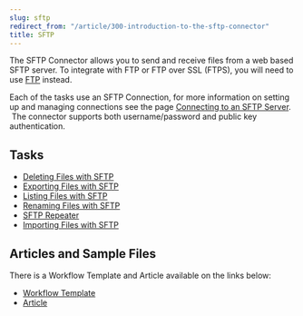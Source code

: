 ```yaml
---
slug: sftp
redirect_from: "/article/300-introduction-to-the-sftp-connector"
title: SFTP
---
```

The SFTP Connector allows you to send and receive files from a web based SFTP server. To integrate with FTP or FTP over SSL (FTPS), you will need to use [FTP](ftp) instead.

Each of the tasks use an SFTP Connection, for more information on setting up and managing connections see the page [Connecting to an SFTP Server](connecting-to-an-sftp-server).  The connector supports both username/password and public key authentication.

## Tasks

 * [Deleting Files with SFTP](deleting-files-with-sftp)
 * [Exporting Files with SFTP](downloading-files-with-sftp)
 * [Listing Files with SFTP](listing-files-with-sftp)
 * [Renaming Files with SFTP](renaming-files-with-sftp)
 * [SFTP Repeater](sftp-repeater)
 * [Importing Files with SFTP](uploading-files-with-sftp)

## Articles and Sample Files
There is a Workflow Template and Article available on the links below:

 * [Workflow Template](https://github.com/zynksoftware/samples/tree/master/Workflow%20Samples)
 * [Article](sftp-to-sage-50-integration)